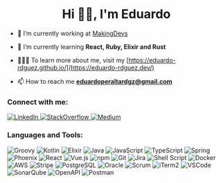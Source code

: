 <h1 align="center">Hi 👋🏼, I'm Eduardo</h1>

- 🔭 I’m currently working at [MakingDevs](https://www.makingdevs.com/)

- 🌱 I’m currently learning **React, Ruby, Elixir and Rust**

- 👨🏻‍💻 To learn more about me, visit my [https://eduardo-rdguez.github.io/](https://eduardo-rdguez.dev/)

- 📫 How to reach me **eduardoperaltardgz@gmail.com**

<h3>Connect with me:</h3>

<a href="https://www.linkedin.com/in/eduardo-peralta-rodriguez/" target="blank"> ![LinkedIn](https://img.shields.io/badge/LinkedIn-0077B5?style=flat-square&logo=linkedin&logoColor=white)
</a>
<a href="https://stackoverflow.com/users/16594018" target="blank"> ![StackOverflow](https://img.shields.io/badge/Stack_Overflow-FE7A16?style=flat-square&logo=stack-overflow&logoColor=white)
</a>
<a href="https://medium.com/@eduardoperaltardgz" target="blank">![Medium](https://img.shields.io/badge/Medium-12100E?style=flat-square&logo=medium&logoColor=white)</a>

<h3>Languages and Tools:</h3>

![Groovy](https://img.shields.io/badge/Groovy-4298B8.svg?style=flat-square&logo=Apache+Groovy&logoColor=white)
![Kotlin](https://img.shields.io/badge/Kotlin-%237F52FF.svg?style=flat-square&logo=kotlin&logoColor=white)
![Elixir](https://img.shields.io/badge/Elixir-%234B275F.svg?style=flat-square&logo=elixir&logoColor=white)
![Java](https://img.shields.io/badge/Java-ED8B00?style=flat-square&logo=openjdk&logoColor=white)
![JavaScript](https://img.shields.io/badge/JavaScript-%23323330.svg?style=flat-square&logo=javascript&logoColor=%23F7DF1E)
![TypeScript](https://shields.io/badge/TypeScript-3178C6?logo=TypeScript&logoColor=white&style=flat-square)
![Spring](https://img.shields.io/badge/Spring-%236DB33F.svg?style=flat-square&logo=spring&logoColor=white)
![Phoenix](https://img.shields.io/badge/Phoenix-F05423?style=flat-square&logo=phoenix&logoColor=white)
![React](https://img.shields.io/badge/React-%2320232a.svg?style=flat-square&logo=react&logoColor=%2361DAFB)
![Vue.js](https://img.shields.io/badge/Vue.js-%2335495e.svg?style=flat-square&logo=vuedotjs&logoColor=%234FC08D)
![npm](https://img.shields.io/badge/npm-CB3837?logo=npm&logoColor=fff&style=flat-square)
![Git](https://img.shields.io/badge/Git-%23F05033.svg?style=flat-square&logo=git&logoColor=white)
![Jira](https://img.shields.io/badge/Jira-0052CC?style=flat-square&logo=Jira&logoColor=white)
![Shell Script](https://img.shields.io/badge/Shell_Script-%23121011.svg?style=flat-square&logo=gnu-bash&logoColor=white)
![Docker](https://img.shields.io/badge/Docker-%230db7ed.svg?style=flat-square&logo=docker&logoColor=white)
![AWS](https://img.shields.io/badge/AWS-%23FF9900.svg?style=flat-square&logo=amazon-aws&logoColor=white)
![Stripe](https://img.shields.io/badge/Stripe-626CD9?style=flat-square&logo=Stripe&logoColor=white)
![PostgreSQL](https://img.shields.io/badge/PostgreSQL-316192?style=flat-square&logo=postgresql&logoColor=white)
![Oracle](https://img.shields.io/badge/Oracle-F80000?style=flat-square&logo=oracle&logoColor=white)
![Scrum](https://img.shields.io/badge/Scrum-009FDA?logo=scrumalliance&logoColor=white&style=flat-square)
![iTerm2](https://img.shields.io/badge/iTerm2-000?logo=iterm2&logoColor=white&style=flat-square)
![VSCode](https://img.shields.io/badge/VSCode-007ACC?logo=visualstudiocode&logoColor=white&style=flat-square)
![SonarQube](https://img.shields.io/badge/SonarQube-4E9BCD?logo=sonarqube&logoColor=white&style=flat-square)
![OpenAPI](https://img.shields.io/badge/OpenAPI-6BA539?logo=openapiinitiative&logoColor=fff&style=flat-square)
![Postman](https://img.shields.io/badge/Postman-FF6C37?logo=postman&logoColor=fff&style=flat-square)
